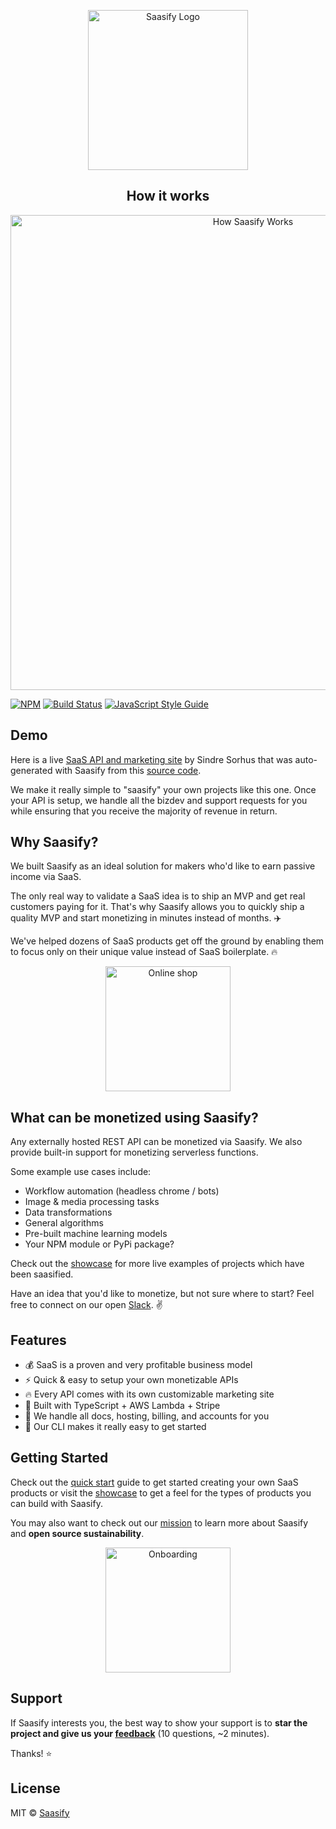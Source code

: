 <p align="center">
  <a href="https://saasify.sh" title="Saasify">
    <img src="https://saasify.sh/_media/logo.png" alt="Saasify Logo" width="256" />
  </a>
</p>

<h2 align="center">
  How it works
</h2>

<p align="center">
  <img
    src="https://saasify.sh/_media/saasify-how-it-works-v3-body.png"
    alt="How Saasify Works"
    width="760"
  />
</p>

[![NPM](https://img.shields.io/npm/v/saasify.svg)](https://www.npmjs.com/package/saasify) [![Build Status](https://travis-ci.com/saasify-sh/saasify.svg?branch=master)](https://travis-ci.com/saasify-sh/saasify) [![JavaScript Style Guide](https://img.shields.io/badge/code_style-standard-brightgreen.svg)](https://standardjs.com)

## Demo

Here is a live [SaaS API and marketing site](https://imagemin.saasify.sh ':target=_blank') by Sindre Sorhus that was auto-generated with Saasify from this [source code](https://github.com/saasify-sh/saasify/tree/master/examples/typescript/imagemin ':target=_blank').

We make it really simple to "saasify" your own projects like this one. Once your API is setup, we handle all the bizdev and support requests for you while ensuring that you receive the majority of revenue in return.

## Why Saasify?

We built Saasify as an ideal solution for makers who'd like to earn passive income via SaaS.

The only real way to validate a SaaS idea is to ship an MVP and get real customers paying for it. That's why Saasify allows you to quickly ship a quality MVP and start monetizing in minutes instead of months. ✈️

We've helped dozens of SaaS products get off the ground by enabling them to focus only on their unique value instead of SaaS boilerplate. 🔥

<p align="center">
  <img src="https://saasify.sh/_media/undraw/business_shop.svg" alt="Online shop" width="200" />
</p>

## What can be monetized using Saasify?

Any externally hosted REST API can be monetized via Saasify. We also provide built-in support for monetizing serverless functions.

Some example use cases include:

- Workflow automation (headless chrome / bots)
- Image & media processing tasks
- Data transformations
- General algorithms
- Pre-built machine learning models
- Your NPM module or PyPi package?

Check out the [showcase](https://saasify.sh/#/showcase) for more live examples of projects which have been saasified.

Have an idea that you'd like to monetize, but not sure where to start? Feel free to connect on our open [Slack](https://join.slack.com/t/saasify/shared_invite/enQtODAxODA5MzU0NjczLTczOGU3NzNkYTJlMWIwZDkyNjJkOTk3MGEwZThlOWQyNTQxODZjZTExNjAzODJlZDQ3MWM5NWQwMGRiMDcyZTY). ✌️

## Features

- 💰 SaaS is a proven and very profitable business model
- ⚡️️ Quick & easy to setup your own monetizable APIs
- 🔥 Every API comes with its own customizable marketing site
- 💯 Built with TypeScript + AWS Lambda + Stripe
- 🤖 We handle all docs, hosting, billing, and accounts for you
- 🚀 Our CLI makes it really easy to get started

## Getting Started

Check out the [quick start](https://saasify.sh/#/quick-start) guide to get started creating your own SaaS products or visit the [showcase](https://saasify.sh/#/showcase) to get a feel for the types of products you can build with Saasify.

You may also want to check out our [mission](https://saasify.sh/#/mission) to learn more about Saasify and **open source sustainability**.

<p align="center">
  <img src="https://saasify.sh/_media/undraw/onboarding.svg" alt="Onboarding" width="200" />
</p>

## Support

If Saasify interests you, the best way to show your support is to **star the project and give us your [feedback](https://travisfischer.typeform.com/to/yOo9Wb)** (10 questions, ~2 minutes).

Thanks! ⭐️

## License

MIT © [Saasify](https://github.com/saasify-sh/saasify/blob/master/LICENSE)
